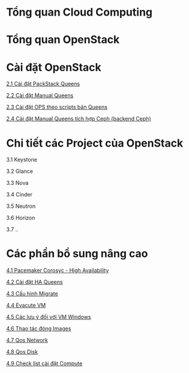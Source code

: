 # Tổng quan Cloud Computing 

# Tổng quan OpenStack 

# Cài đặt OpenStack 

[2.1 Cài đặt PackStack Queens](docs/setup/packstack.md)

[2.2 Cài đặt Manual Queens](docs/setup/manual_install.md)

[2.3 Cài đặt OPS theo scripts bản Queens](https://github.com/uncelvel/openstack-tools/blob/master/docs/openstack-queens-CentOS7-scripts.md)

[2.4 Cài đặt Manual Queens tích hợp Ceph (backend Ceph)](https://github.com/uncelvel/tutorial-ceph/blob/master/docs/operating/ceph-vs-openstack.md)

# Chi tiết các Project của OpenStack 

3.1 Keystone

3.2 Glance

3.3 Nova

3.4 Cinder

3.5 Neutron

3.6 Horizon 

3.7 ..

# Các phần bổ sung nâng cao 

[4.1 Pacemaker Corosyc - High Availability](https://github.com/uncelvel/ghichep-pacemaker-corosync)

[4.2 Cài đặt HA Queens](https://github.com/uncelvel/tutorial-openstackHA/)

[4.3 Cấu hình Migrate](docs/other/cau_hinh_migrate.md)

[4.4 Evacute VM](docs/other/evacute_vm.md)

[4.5 Các lưu ý đối với VM Windows](docs/other/VM_windows.md)

[4.6 Thao tác đóng Images](https://github.com/uncelvel/create-images-openstack)

[4.7 Qos Network](docs/other/qos_network.md)

[4.8 Qos Disk](docs/other/qos_disk.md)

[4.9 Check list cài đặt Compute](docs/other/check_list_compute.md)

[](docs/other/multi-region.md)
